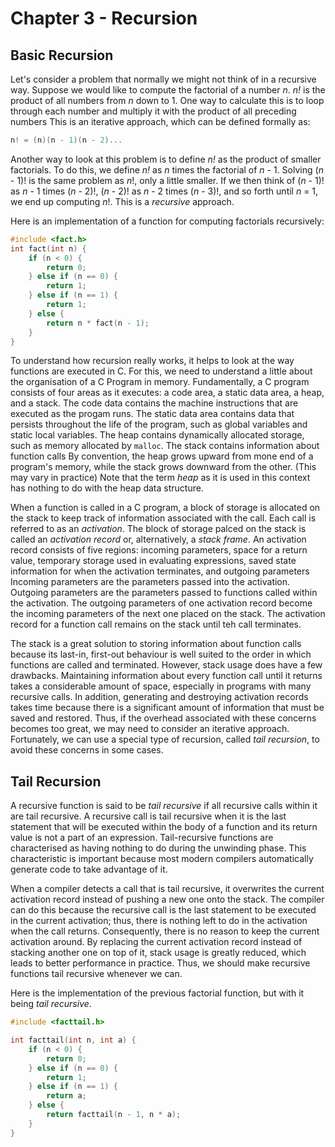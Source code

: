 # Chapter 3 - Recursion
## Basic Recursion
Let's consider a problem that normally we might not think of in a recursive way. Suppose we would like to compute the factorial of a number *n*. *n!* is the product of all numbers from *n* down to 1. One way to calculate this is to loop through each number and multiply it with the product of all preceding numbers This is an iterative approach, which can be defined formally as:
```c
n! = (n)(n - 1)(n - 2)...
```
Another way to look at this problem is to define *n!* as the product of smaller factorials. To do this, we define *n!* as *n* times the factorial of *n* - 1. Solving (*n* - 1)! is the same problem as *n*!, only a little smaller. If we then think of (*n* - 1)! as *n* - 1 times (*n* - 2)!, (*n* - 2)! as *n* - 2 times (*n* - 3)!, and so forth until *n* = 1, we end up computing *n*!. This is a *recursive* approach.

Here is an implementation of a function for computing factorials recursively:
```c
#include <fact.h>
int fact(int n) {
    if (n < 0) {
        return 0;
    } else if (n == 0) {
        return 1;
    } else if (n == 1) {
        return 1;
    } else {
        return n * fact(n - 1);
    }
}
```
To understand how recursion really works, it helps to look at the way functions are executed in C. For this, we need to understand a little about the organisation of a C Program in memory. Fundamentally, a C program consists of four areas as it executes: a code area, a static data area, a heap, and a stack. The code data contains the machine instructions that are executed as the progam runs. The static data area contains data that persists throughout the life of the program, such as global variables and static local variables. The heap contains dynamically allocated storage, such as memory allocated by ```malloc```. The stack contains information about function calls By convention, the heap grows upward from mone end of a program's memory, while the stack grows downward from the other. (This may vary in practice) Note that the term *heap* as it is used in this context has nothing to do with the heap data structure.

When a function is called in a C program, a block of storage is allocated on the stack to keep track of information associated with the call. Each call is referred to as an *activation*. The block of storage palced on the stack is called an *activation record* or, alternatively, a *stack frame*. An activation record consists of five regions: incoming parameters, space for a return value, temporary storage used in evaluating expressions, saved state information for when the activation terminates, and outgoing parameters Incoming parameters are the parameters passed into the activation. Outgoing parameters are the parameters passed to functions called within the activation. The outgoing parameters of one activation record become the incoming parameters of the next one placed on the stack. The activation record for a function call remains on the stack until teh call terminates.

The stack is a great solution to storing information about function calls because its last-in, first-out behaviour is well suited to the order in which functions are called and terminated. However, stack usage does have a few drawbacks. Maintaining information about every function call until it returns takes a considerable amount of space, especially in programs with many recursive calls. In addition, generating and destroying activation records takes time because there is a significant amount of information that must be saved and restored. Thus, if the overhead associated with these concerns becomes too great, we may need to consider an iterative approach. Fortunately, we can use a special type of recursion, called *tail recursion*, to avoid these concerns in some cases.

## Tail Recursion
A recursive function is said to be *tail recursive* if all recursive calls within it are tail recursive. A recursive call is tail recursive when it is the last statement that will be executed within the body of a function and its return value is not a part of an expression. Tail-recursive functions are characterised as having nothing to do during the unwinding phase. This characteristic is important because most modern compilers automatically generate code to take advantage of it.

When a compiler detects a call that is tail recursive, it overwrites the current activation record instead of pushing a new one onto the stack. The compiler can do this because the recursive call is the last statement to be executed in the current activation; thus, there is nothing left to do in the activation when the call returns. Consequently, there is no reason to keep the current activation around. By replacing the current activation record instead of stacking another one on top of it, stack usage is greatly reduced, which leads to better performance in practice. Thus, we should make recursive functions tail recursive whenever we can.

Here is the implementation of the previous factorial function, but with it being *tail recursive*.
```c
#include <facttail.h>

int facttail(int n, int a) {
    if (n < 0) {
        return 0;
    } else if (n == 0) {
        return 1;
    } else if (n == 1) {
        return a;
    } else {
        return facttail(n - 1, n * a);
    }
}
```